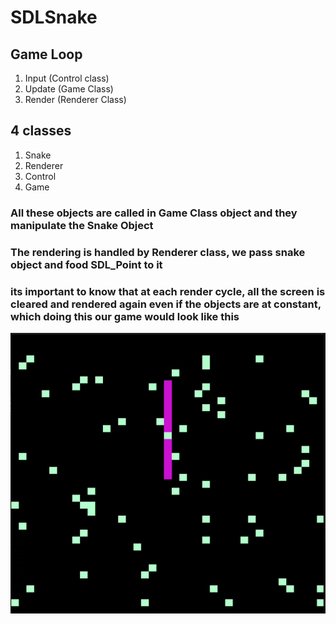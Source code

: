 # SDLSnake

## Game Loop

1. Input (Control class)
2. Update (Game Class)
3. Render (Renderer Class)

## 4 classes
1. Snake
2. Renderer
3. Control
4. Game

### All these objects are called in Game Class object and they manipulate the Snake Object

### The rendering is handled by Renderer class, we pass snake object and food SDL_Point to it
### its important to know that at each render cycle, all the screen is cleared and rendered again even if the objects are at constant, which doing this our game would look like this

![gif](doc/psss.gif)
